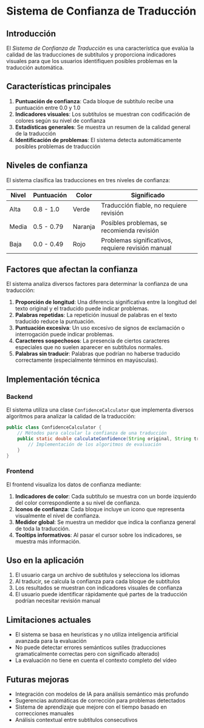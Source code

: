 # Sistema de Confianza de Traducción

## Introducción

El _Sistema de Confianza de Traducción_ es una característica que evalúa la calidad de las traducciones de subtítulos y proporciona indicadores visuales para que los usuarios identifiquen posibles problemas en la traducción automática.

## Características principales

1. **Puntuación de confianza**: Cada bloque de subtítulo recibe una puntuación entre 0.0 y 1.0
2. **Indicadores visuales**: Los subtítulos se muestran con codificación de colores según su nivel de confianza
3. **Estadísticas generales**: Se muestra un resumen de la calidad general de la traducción
4. **Identificación de problemas**: El sistema detecta automáticamente posibles problemas de traducción

## Niveles de confianza

El sistema clasifica las traducciones en tres niveles de confianza:

| Nivel | Puntuación | Color   | Significado                                        |
| ----- | ---------- | ------- | -------------------------------------------------- |
| Alta  | 0.8 - 1.0  | Verde   | Traducción fiable, no requiere revisión            |
| Media | 0.5 - 0.79 | Naranja | Posibles problemas, se recomienda revisión         |
| Baja  | 0.0 - 0.49 | Rojo    | Problemas significativos, requiere revisión manual |

## Factores que afectan la confianza

El sistema analiza diversos factores para determinar la confianza de una traducción:

1. **Proporción de longitud**: Una diferencia significativa entre la longitud del texto original y el traducido puede indicar problemas.
2. **Palabras repetidas**: La repetición inusual de palabras en el texto traducido reduce la puntuación.
3. **Puntuación excesiva**: Un uso excesivo de signos de exclamación o interrogación puede indicar problemas.
4. **Caracteres sospechosos**: La presencia de ciertos caracteres especiales que no suelen aparecer en subtítulos normales.
5. **Palabras sin traducir**: Palabras que podrían no haberse traducido correctamente (especialmente términos en mayúsculas).

## Implementación técnica

### Backend

El sistema utiliza una clase `ConfidenceCalculator` que implementa diversos algoritmos para analizar la calidad de la traducción:

```java
public class ConfidenceCalculator {
    // Métodos para calcular la confianza de una traducción
    public static double calculateConfidence(String original, String translated) {
        // Implementación de los algoritmos de evaluación
    }
}
```

### Frontend

El frontend visualiza los datos de confianza mediante:

1. **Indicadores de color**: Cada subtítulo se muestra con un borde izquierdo del color correspondiente a su nivel de confianza.
2. **Iconos de confianza**: Cada bloque incluye un icono que representa visualmente el nivel de confianza.
3. **Medidor global**: Se muestra un medidor que indica la confianza general de toda la traducción.
4. **Tooltips informativos**: Al pasar el cursor sobre los indicadores, se muestra más información.

## Uso en la aplicación

1. El usuario carga un archivo de subtítulos y selecciona los idiomas
2. Al traducir, se calcula la confianza para cada bloque de subtítulos
3. Los resultados se muestran con indicadores visuales de confianza
4. El usuario puede identificar rápidamente qué partes de la traducción podrían necesitar revisión manual

## Limitaciones actuales

- El sistema se basa en heurísticas y no utiliza inteligencia artificial avanzada para la evaluación
- No puede detectar errores semánticos sutiles (traducciones gramaticalmente correctas pero con significado alterado)
- La evaluación no tiene en cuenta el contexto completo del vídeo

## Futuras mejoras

- Integración con modelos de IA para análisis semántico más profundo
- Sugerencias automáticas de corrección para problemas detectados
- Sistema de aprendizaje que mejore con el tiempo basado en correcciones manuales
- Análisis contextual entre subtítulos consecutivos
